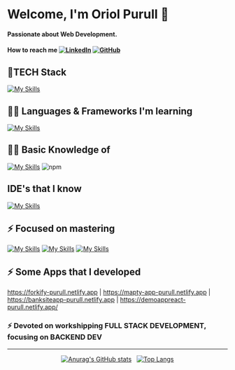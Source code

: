 <h1>Welcome, I'm Oriol Purull 👋<h4>
 
 Passionate about Web Development.
 
 #### How to reach me [![LinkedIn](https://img.shields.io/badge/LinkedIn-0077B5?style=for-the-badge&logo=linkedin&logoColor=white)](https://www.linkedin.com/in/oriol-purull-urrea-23a447115/) [![GitHub](https://img.shields.io/badge/GitHub-181717?style=for-the-badge&logo=github&logoColor=white)](https://github.com/Purullator)


 #### <h2>🌱TECH Stack</h2> [![My Skills](https://skillicons.dev/icons?i=html,css,js,bootstrap,react,postman,php,laravel&perline=8)](https://skillicons.dev)
 #### <h2>🧑‍💻 Languages & Frameworks I'm learning </h2> [![My Skills](https://skillicons.dev/icons?i=ts,vue,nodejs,redux,cpp&perline=5)](https://skillicons.dev)
 #### <h2>👨‍💻 Basic Knowledge of </h2> [![My Skills](https://skillicons.dev/icons?i=git,github,mysql&perline=7)](https://skillicons.dev)  ![npm](https://camo.githubusercontent.com/963b1016522e3e37db3a486bd5bed244bdbb7ee52ae2fb43be359fdf5e1a6ecd/68747470733a2f2f696d672e736869656c64732e696f2f62616467652f2d6e706d2d4342333833373f7374796c653d666c61742d737175617265266c6f676f3d6e706d266c6f676f436f6c6f723d7768697465)
 #### <h2> IDE's that I know </h2> [![My Skills](https://skillicons.dev/icons?i=vscode,visualstudio,eclipse&perline=5)](https://skillicons.dev)
 #### <h2> ⚡ Focused on mastering </h2> [![My Skills](https://skillicons.dev/icons?i=php&perline=1)](https://skillicons.dev)  [![My Skills](https://skillicons.dev/icons?i=laravel&perline=1)](https://skillicons.dev)  [![My Skills](https://skillicons.dev/icons?i=react&perline=1)](https://skillicons.dev)
 #### <h2> ⚡ Some Apps that I developed </h2> https://forkify-purull.netlify.app | https://mapty-app-purull.netlify.app | https://banksiteapp-purull.netlify.app | https://demoappreact-purull.netlify.app/
  #### <h3> ⚡ Devoted on workshipping FULL STACK DEVELOPMENT, focusing on BACKEND DEV</h3>
<hr>

<div align="center">
 
[![Anurag's GitHub stats](https://github-readme-stats.vercel.app/api?username=Purullator&show_icons=true&theme=dracula&count_private=true)](https://github.com/anuraghazra/github-readme-stats)
&nbsp;
[![Top Langs](https://github-readme-stats.vercel.app/api/top-langs/?username=Purullator&layout=compact)](https://github.com/anuraghazra/github-readme-stats)
</div>



